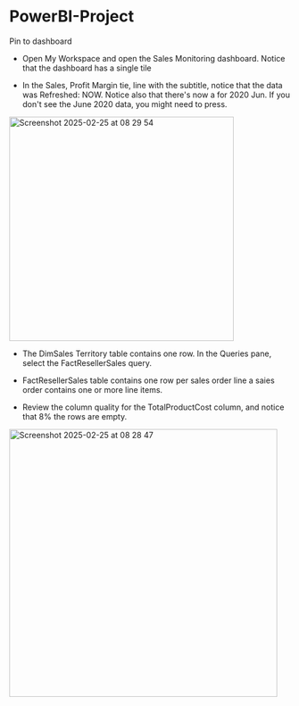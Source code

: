 # PowerBI-Project

Pin to dashboard
* Open My Workspace and open the Sales Monitoring dashboard.
Notice that the dashboard has a single tile

* ﻿﻿In the Sales, Profit Margin tie, line with the subtitle, notice that the data was Refreshed: NOW.
﻿﻿Notice also that there's now a for 2020 Jun. If you don't see the June 2020 data, you might need to press.
  
<img width="402" alt="Screenshot 2025-02-25 at 08 29 54" src="https://github.com/user-attachments/assets/d1dbcaba-0e8e-4361-b950-e12efacde945" />

* The DimSales Territory table contains one row. In the Queries pane, select the FactResellerSales query.
* FactResellerSales table contains one row per sales order line a saies order contains one or more line items.

* Review the column quality for the TotalProductCost column, and notice that 8% the rows are empty.

<img width="480" alt="Screenshot 2025-02-25 at 08 28 47" src="https://github.com/user-attachments/assets/3497e441-5bbe-4a2c-adf1-3df0fef19328" />
